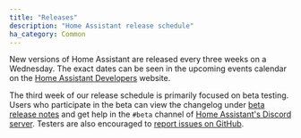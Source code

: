 ```yaml
---
title: "Releases"
description: "Home Assistant release schedule"
ha_category: Common
---
```


New versions of Home Assistant are released every three weeks on a Wednesday. The exact dates can be seen in the upcoming events calendar on the [Home Assistant Developers](https://developers.home-assistant.io/) website. 

The third week of our release schedule is primarily focused on beta testing. Users who participate in the beta can view the changelog under [beta release notes](https://rc.home-assistant.io/latest-release-notes/) and get help in the `#beta` channel of [Home Assistant's Discord server](/join-chat). Testers are also encouraged to [report issues on GitHub](/help/#bugs-feature-requests-and-alike).
